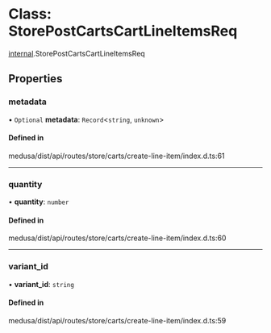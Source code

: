 # Class: StorePostCartsCartLineItemsReq

[internal](../modules/internal-39.md).StorePostCartsCartLineItemsReq

## Properties

### metadata

• `Optional` **metadata**: `Record`<`string`, `unknown`\>

#### Defined in

medusa/dist/api/routes/store/carts/create-line-item/index.d.ts:61

___

### quantity

• **quantity**: `number`

#### Defined in

medusa/dist/api/routes/store/carts/create-line-item/index.d.ts:60

___

### variant\_id

• **variant\_id**: `string`

#### Defined in

medusa/dist/api/routes/store/carts/create-line-item/index.d.ts:59
